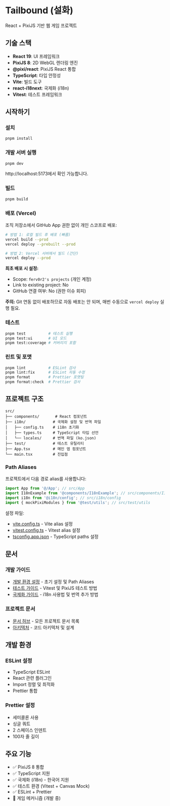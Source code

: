 # Tailbound (설화)

React + PixiJS 기반 웹 게임 프로젝트

## 기술 스택

- **React 19**: UI 프레임워크
- **PixiJS 8**: 2D WebGL 렌더링 엔진
- **@pixi/react**: PixiJS React 통합
- **TypeScript**: 타입 안정성
- **Vite**: 빌드 도구
- **react-i18next**: 국제화 (i18n)
- **Vitest**: 테스트 프레임워크

## 시작하기

### 설치

```bash
pnpm install
```

### 개발 서버 실행

```bash
pnpm dev
```

http://localhost:5173에서 확인 가능합니다.

### 빌드

```bash
pnpm build
```

### 배포 (Vercel)

조직 저장소에서 GitHub App 권한 없이 개인 스코프로 배포:

```bash
# 방법 1: 로컬 빌드 후 배포 (빠름)
vercel build --prod
vercel deploy --prebuilt --prod

# 방법 2: Vercel 서버에서 빌드 (간단)
vercel deploy --prod
```

**최초 배포 시 설정:**

- Scope: `ferv0r2's projects` (개인 계정)
- Link to existing project: No
- GitHub 연결 여부: No (권한 이슈 회피)

**주의:** Git 연동 없이 배포하므로 자동 배포는 안 되며, 매번 수동으로 `vercel deploy` 실행 필요.

### 테스트

```bash
pnpm test          # 테스트 실행
pnpm test:ui       # UI 모드
pnpm test:coverage # 커버리지 포함
```

### 린트 및 포맷

```bash
pnpm lint          # ESLint 검사
pnpm lint:fix      # ESLint 자동 수정
pnpm format        # Prettier 포맷팅
pnpm format:check  # Prettier 검사
```

## 프로젝트 구조

```
src/
├── components/       # React 컴포넌트
├── i18n/            # 국제화 설정 및 번역 파일
│   ├── config.ts    # i18n 초기화
│   ├── types.ts     # TypeScript 타입 선언
│   └── locales/     # 번역 파일 (ko.json)
├── test/            # 테스트 유틸리티
├── App.tsx          # 메인 앱 컴포넌트
└── main.tsx         # 진입점
```

### Path Aliases

프로젝트에서 다음 경로 alias를 사용합니다:

```typescript
import App from '@/App'; // src/App
import I18nExample from '@components/I18nExample'; // src/components/I18nExample
import i18n from '@i18n/config'; // src/i18n/config
import { mockPixiModules } from '@test/utils'; // src/test/utils
```

설정 파일:

- [vite.config.ts](vite.config.ts) - Vite alias 설정
- [vitest.config.ts](vitest.config.ts) - Vitest alias 설정
- [tsconfig.app.json](tsconfig.app.json) - TypeScript paths 설정

## 문서

### 개발 가이드

- [개발 환경 설정](docs/dev/setup.md) - 초기 설정 및 Path Aliases
- [테스트 가이드](docs/dev/test.md) - Vitest 및 PixiJS 테스트 방법
- [국제화 가이드](docs/dev/i18n.md) - i18n 사용법 및 번역 추가 방법

### 프로젝트 문서

- [문서 허브](docs/README.md) - 모든 프로젝트 문서 목록
- [아키텍처](docs/technical/architecture.md) - 코드 아키텍처 및 설계

## 개발 환경

### ESLint 설정

- TypeScript ESLint
- React 관련 플러그인
- Import 정렬 및 최적화
- Prettier 통합

### Prettier 설정

- 세미콜론 사용
- 싱글 쿼트
- 2 스페이스 인덴트
- 100자 줄 길이

## 주요 기능

- ✅ PixiJS 8 통합
- ✅ TypeScript 지원
- ✅ 국제화 (i18n) - 한국어 지원
- ✅ 테스트 환경 (Vitest + Canvas Mock)
- ✅ ESLint + Prettier
- 🚧 게임 메커니즘 (개발 중)
